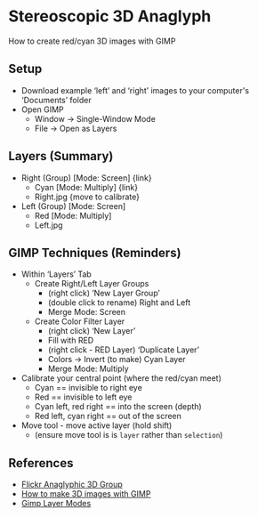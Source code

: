 # Stereoscopic 3D Anaglyph
How to create red/cyan 3D images with GIMP

## Setup
* Download example ‘left’ and ‘right’ images to your computer's ‘Documents’ folder
* Open GIMP
    * Window -> Single-Window Mode
    * File -> Open as Layers

## Layers (Summary)
* Right (Group) [Mode: Screen] {link}
    * Cyan [Mode: Multiply] {link}
    * Right.jpg {move to calibrate}
* Left (Group) [Mode: Screen]
    * Red [Mode:  Multiply]
    * Left.jpg

## GIMP Techniques (Reminders)
* Within ‘Layers’ Tab
    * Create Right/Left Layer Groups
        * (right click) ‘New Layer Group’
        * (double click to rename) Right and Left
        * Merge Mode: Screen
    * Create Color Filter Layer
        * (right click) ‘New Layer’
        * Fill with RED
        * (right click - RED Layer) ‘Duplicate Layer’
        * Colors -> Invert (to make) Cyan Layer
        * Merge Mode: Multiply
* Calibrate your central point (where the red/cyan meet)
    * Cyan == invisible to right eye
    * Red == invisible to left eye
    * Cyan left, red right == into the screen (depth)
    * Red left, cyan right == out of the screen
* Move tool - move active layer (hold shift)
    * (ensure move tool is is `layer` rather than `selection`)

## References

* [Flickr Anaglyphic 3D Group](https://www.flickr.com/groups/365182@N21/)
* [How to make 3D images with GIMP](http://strakul.blogspot.co.uk/2012/03/how-to-make-3d-images-with-gimp.html)
* [Gimp Layer Modes](https://docs.gimp.org/en/gimp-concepts-layer-modes.html#layer-mode-multiply)
